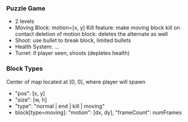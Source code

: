 ### Puzzle Game
- 2 levels
- Moving Block: motion=[x, y]
    Kill feature: make moving block kill on contact
    deletion of motion block: deletes the alternate as well
- Shoot: use bullet to break block, limited bullets
- Health System: ...
- Turret: if player seen, shoots (depletes health)

### Block Types
Center of map located at [0, 0], where player will spawn
- "pos": [x, y]
- "size": [w, h]
- "type": "normal | end | kill | moving"
- block[type=moving]: "motion": [dx, dy], "frameCount": numFrames